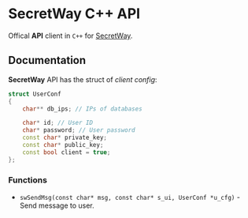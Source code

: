 # SecretWay C++ API

Offical **API** client in `C++` for [SecretWay](https://github.com/shawarmateam/secretway).

## Documentation

**SecretWay** API has the struct of *client config*:
```cpp
struct UserConf
{
    char** db_ips; // IPs of databases

    char* id; // User ID
    char* password; // User password
    const char* private_key;
    const char* public_key;
    const bool client = true;
};
```

### Functions

- `swSendMsg(const char* msg, const char* s_ui, UserConf *u_cfg)` - Send message to user.

